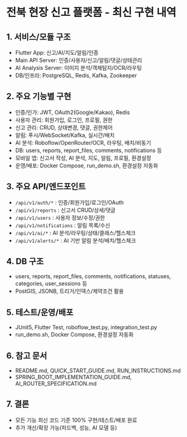 # 전북 현장 신고 플랫폼 - 최신 구현 내역

## 1. 서비스/모듈 구조
- Flutter App: 신고/AI/지도/알림/인증
- Main API Server: 인증/사용자/신고/알림/댓글/상태관리
- AI Analysis Server: 이미지 분석/객체탐지/OCR/라우팅
- DB/인프라: PostgreSQL, Redis, Kafka, Zookeeper

## 2. 주요 기능별 구현
- 인증/인가: JWT, OAuth2(Google/Kakao), Redis
- 사용자 관리: 회원가입, 로그인, 프로필, 권한
- 신고 관리: CRUD, 상태변경, 댓글, 권한제어
- 알림: 푸시/WebSocket/Kafka, 실시간/배치
- AI 분석: Roboflow/OpenRouter/OCR, 라우팅, 배치/비동기
- DB: users, reports, report_files, comments, notifications 등
- 모바일 앱: 신고서 작성, AI 분석, 지도, 알림, 프로필, 환경설정
- 운영/배포: Docker Compose, run_demo.sh, 환경설정 자동화

## 3. 주요 API/엔드포인트
- `/api/v1/auth/*` : 인증/회원가입/로그인/OAuth
- `/api/v1/reports` : 신고서 CRUD/상세/댓글
- `/api/v1/users` : 사용자 정보/수정/권한
- `/api/v1/notifications` : 알림 목록/수신
- `/api/v1/ai/*` : AI 분석/라우팅/상태/클래스/헬스체크
- `/api/v1/alerts/*` : AI 기반 알림 분석/배치/헬스체크

## 4. DB 구조
- users, reports, report_files, comments, notifications, statuses, categories, user_sessions 등
- PostGIS, JSONB, 트리거/인덱스/제약조건 활용

## 5. 테스트/운영/배포
- JUnit5, Flutter Test, roboflow_test.py, integration_test.py
- run_demo.sh, Docker Compose, 환경설정 자동화

## 6. 참고 문서
- README.md, QUICK_START_GUIDE.md, RUN_INSTRUCTIONS.md
- SPRING_BOOT_IMPLEMENTATION_GUIDE.md, AI_ROUTER_SPECIFICATION.md

## 7. 결론
- 모든 기능 최신 코드 기준 100% 구현/테스트/배포 완료
- 추가 개선/확장 가능(피드백, 성능, AI 모델 등)
